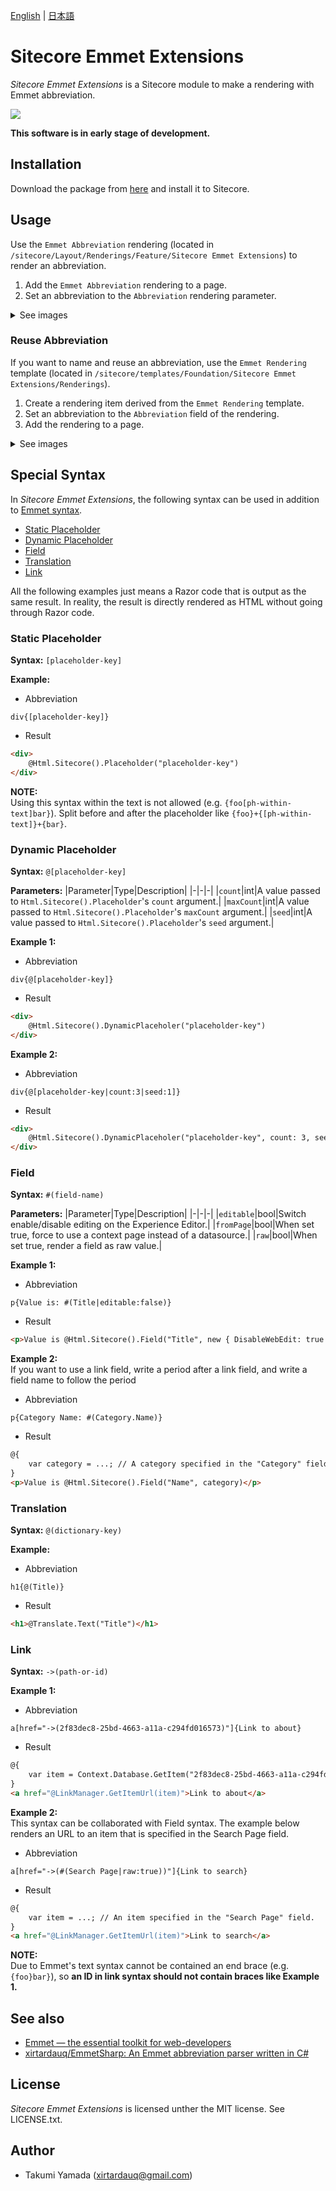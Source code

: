 ﻿[English](./README.md) | [日本語](./README.ja.md)

# Sitecore Emmet Extensions
*Sitecore Emmet Extensions* is a Sitecore module to make a rendering with Emmet abbreviation.

![](./img/demo.gif)

**This software is in early stage of development.**

## Installation
Download the package from [here](https://github.com/xirtardauq/flexible-container/releases) and install it to Sitecore.

## Usage
Use the `Emmet Abbreviation` rendering (located in `/sitecore/Layout/Renderings/Feature/Sitecore Emmet Extensions`) to render an abbreviation.  

1. Add the `Emmet Abbreviation` rendering to a page.
1. Set an abbreviation to the `Abbreviation` rendering parameter.  

<details>
  <summary>See images</summary>
  <img src="./img/usage01.png">
  <img src="./img/usage02.png">
</details>

### Reuse Abbreviation
If you want to name and reuse an abbreviation, use the `Emmet Rendering` template (located in `/sitecore/templates/Foundation/Sitecore Emmet Extensions/Renderings`).

1. Create a rendering item derived from the `Emmet Rendering` template.  
1. Set an abbreviation to the `Abbreviation` field of the rendering.  
1. Add the rendering to a page.  

<details>
  <summary>See images</summary>
  <img src="./img/usage03.png">
  <img src="./img/usage04.png">
  <img src="./img/usage05.png">
</details>

## Special Syntax
In *Sitecore Emmet Extensions*, the following syntax can be used in addition to [Emmet syntax](https://github.com/xirtardauq/EmmetSharp).

- [Static Placeholder](#user-content-static-placeholder)
- [Dynamic Placeholder](#user-content-dynamic-placeholder)
- [Field](#user-content-field)
- [Translation](#user-content-translation)
- [Link](#user-content-link)

All the following examples just means a Razor code that is output as the same result. In reality, the result is directly rendered as HTML without going through Razor code.

### Static Placeholder
**Syntax:** `[placeholder-key]`

**Example:**  

- Abbreviation
```
div{[placeholder-key]}
```

- Result
```html
<div>
    @Html.Sitecore().Placeholder("placeholder-key")
</div>
```

**NOTE:**  
Using this syntax within the text is not allowed (e.g. `{foo[ph-within-text]bar}`). Split before and after the placeholder like `{foo}+{[ph-within-text]}+{bar}`.

### Dynamic Placeholder
**Syntax:** `@[placeholder-key]`

**Parameters:**
|Parameter|Type|Description|
|-|-|-|
|`count`|int|A value passed to `Html.Sitecore().Placeholder`'s `count` argument.|
|`maxCount`|int|A value passed to `Html.Sitecore().Placeholder`'s `maxCount` argument.|
|`seed`|int|A value passed to `Html.Sitecore().Placeholder`'s `seed` argument.|

**Example 1:**  
- Abbreviation
```
div{@[placeholder-key]}
```

- Result
```html
<div>
    @Html.Sitecore().DynamicPlaceholer("placeholder-key")
</div>
```

**Example 2:**  
- Abbreviation
```
div{@[placeholder-key|count:3|seed:1]}
```

- Result
```html
<div>
    @Html.Sitecore().DynamicPlaceholer("placeholder-key", count: 3, seed: 1)
</div>
```

### Field
**Syntax:** `#(field-name)`

**Parameters:**
|Parameter|Type|Description|
|-|-|-|
|`editable`|bool|Switch enable/disable editing on the Experience Editor.|
|`fromPage`|bool|When set true, force to use a context page instead of a datasource.|
|`raw`|bool|When set true, render a field as raw value.|

**Example 1:**
- Abbreviation
```
p{Value is: #(Title|editable:false)}
```

- Result
```html
<p>Value is @Html.Sitecore().Field("Title", new { DisableWebEdit: true })</p>
```

**Example 2:**  
If you want to use a link field, write a period after a link field, and write a field name to follow the period
- Abbreviation
```
p{Category Name: #(Category.Name)}
```

- Result
```html
@{
    var category = ...; // A category specified in the "Category" field.
}
<p>Value is @Html.Sitecore().Field("Name", category)</p>
```

### Translation
**Syntax:** `@(dictionary-key)`

**Example:**
- Abbreviation
```
h1{@(Title)}
```

- Result
```html
<h1>@Translate.Text("Title")</h1>
```

### Link
**Syntax:** `->(path-or-id)`

**Example 1:**
- Abbreviation
```
a[href="->(2f83dec8-25bd-4663-a11a-c294fd016573)"]{Link to about}
```

- Result
```html
@{
    var item = Context.Database.GetItem("2f83dec8-25bd-4663-a11a-c294fd016573");
}
<a href="@LinkManager.GetItemUrl(item)">Link to about</a>
```

**Example 2:**  
This syntax can be collaborated with Field syntax. The example below renders an URL to an item that is specified in the Search Page field.

- Abbreviation
```
a[href="->(#(Search Page|raw:true))"]{Link to search}
```

- Result
```html
@{
    var item = ...; // An item specified in the "Search Page" field.
}
<a href="@LinkManager.GetItemUrl(item)">Link to search</a>
```

**NOTE:**  
Due to Emmet's text syntax cannot be contained an end brace (e.g. `{foo}bar}`), so **an ID in link syntax should not contain braces like Example 1.**

## See also
- [Emmet &#8212; the essential toolkit for web-developers](https://emmet.io/)
- [xirtardauq/EmmetSharp: An Emmet abbreviation parser written in C#](https://github.com/xirtardauq/EmmetSharp)

## License
*Sitecore Emmet Extensions* is licensed unther the MIT license. See LICENSE.txt.

## Author
- Takumi Yamada (xirtardauq@gmail.com)
